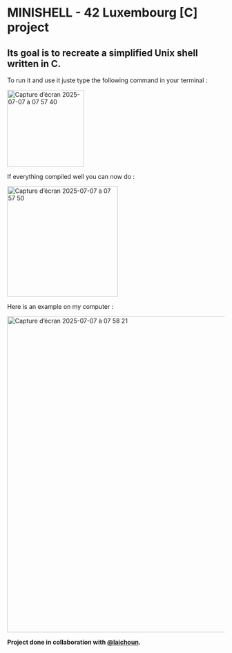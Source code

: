 <h1>MINISHELL - 42 Luxembourg [C] project</h1>

<h2>Its goal is to recreate a simplified Unix shell written in C.</h2>

To run it and use it juste type the following command in your terminal : <br>

<img width="178" alt="Capture d’écran 2025-07-07 à 07 57 40" src="https://github.com/user-attachments/assets/592522ca-bbfb-44f1-a9f0-693348bf7167" />

If everything compiled well you can now do : <br>

<img width="256" alt="Capture d’écran 2025-07-07 à 07 57 50" src="https://github.com/user-attachments/assets/59b5cbdc-025f-47cf-8574-5b5df5fa7919" />

Here is an example on my computer :

<img width="732" alt="Capture d’écran 2025-07-07 à 07 58 21" src="https://github.com/user-attachments/assets/d01e8a2d-4ae1-40e3-876c-596ce747d3f8" />


<strong>Project done in collaboration with [@laichoun](https://github.com/laichoun).</strong>
